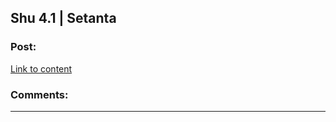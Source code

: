 ## Shu 4.1 | Setanta

### Post:

[Link to content](https://setantaworm.wordpress.com/2015/11/30/shu-1-1/)

### Comments:

---

